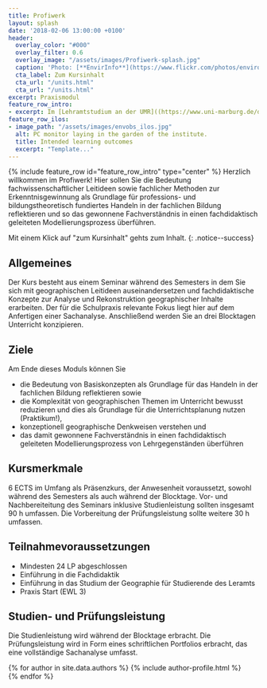 ```yaml
---
title: Profiwerk
layout: splash
date: '2018-02-06 13:00:00 +0100'
header:
  overlay_color: "#000"
  overlay_filter: 0.6
  overlay_image: "/assets/images/Profiwerk-splash.jpg"
  caption: 'Photo: [**EnvirInfo**](https://www.flickr.com/photos/environmentalinformatics-marburg/29801769580/)'
  cta_label: Zum Kursinhalt
  cta_url: "/units.html"
  cta_url: "/units.html"
excerpt: Praxismodul
feature_row_intro:
- excerpt: Im [Lehramtstudium an der UMR]((https://www.uni-marburg.de/de/fb19/studium/studiengaenge/erdkunde-lehramt-gymnasium/herzlich-willkommen-beim-bachelor-geographie)){:target="_blank"} 
feature_row_ilos:
- image_path: "/assets/images/envobs_ilos.jpg"
  alt: PC monitor laying in the garden of the institute.
  title: Intended learning outcomes
  excerpt: "Template..."
---
```


{% include feature_row id="feature_row_intro" type="center" %}
Herzlich willkommen im Profiwerk!
Hier sollen Sie die Bedeutung fachwissenschaftlicher Leitideen sowie fachlicher Methoden zur Erkenntnisgewinnung als Grundlage für professions- und bildungstheoretisch
fundiertes Handeln in der fachlichen Bildung reflektieren und so das gewonnene Fachverständnis in einen fachdidaktisch geleiteten Modellierungsprozess überführen. 

Mit einem Klick auf "zum Kursinhalt" gehts zum Inhalt. 
{: .notice--success}


## Allgemeines 
Der Kurs besteht aus einem Seminar während des Semesters in dem Sie sich mit geographischen Leitideen auseinandersetzen und fachdidaktische Konzepte zur Analyse und Rekonstruktion geographischer Inhalte erarbeiten. Der für die Schulpraxis relevante Fokus liegt hier auf dem Anfertigen einer Sachanalyse. 
Anschließend werden Sie an drei Blocktagen Unterricht konzipieren.

## Ziele
Am Ende dieses Moduls können Sie
* die Bedeutung von Basiskonzepten als Grundlage für das Handeln in der fachlichen Bildung reflektieren sowie
* die Komplexität von geographischen Themen im Unterricht bewusst reduzieren und dies als Grundlage für die Unterrichtsplanung nutzen (Praktikum!), 
* konzeptionell geographische Denkweisen verstehen und
* das damit gewonnene Fachverständnis in einen fachdidaktisch geleiteten Modellierungsprozess von Lehrgegenständen überführen


## Kursmerkmale
6 ECTS im Umfang als Präsenzkurs, der Anwesenheit voraussetzt, sowohl während des Semesters als auch während der Blocktage.
Vor- und Nachbereiteitung des Seminars inklusive Studienleistung sollten insgesamt 90 h umfassen.
Die Vorbereitung der Prüfungsleistung sollte weitere 30 h umfassen. 

## Teilnahmevoraussetzungen
* Mindesten 24 LP abgeschlossen
* Einführung in die Fachdidaktik
* Einführung in das Studium der Geographie für Studierende des Leramts
* Praxis Start (EWL 3)

## Studien- und Prüfungsleistung
Die Studienleistung wird während der Blocktage erbracht.
Die Prüfungsleistung wird in Form eines schriftlichen Portfolios erbracht, das eine vollständige Sachanalyse umfasst.

 

{% for author in site.data.authors %} 
  {% include author-profile.html %}
 <br /> 
{% endfor %}
